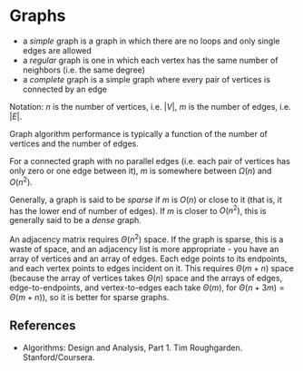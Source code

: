 
# Graphs

- a _simple_ graph is a graph in which there are no loops and only single edges are allowed
- a _regular_ graph is one in which each vertex has the same number of neighbors (i.e. the same degree)
- a _complete_ graph is a simple graph where every pair of vertices is connected by an edge

Notation: $n$ is the number of vertices, i.e. $|V|$, $m$ is the number of edges, i.e. $|E|$.

Graph algorithm performance is typically a function of the number of vertices and the number of edges.

For a connected graph with no parallel edges (i.e. each pair of vertices has only zero or one edge between it), $m$ is somewhere between $\Omega(n)$ and $O(n^2)$.

Generally, a graph is said to be _sparse_ if $m$ is $O(n)$ or close to it (that is, it has the lower end of number of edges). If $m$ is closer to $O(n^2)$, this is generally said to be a _dense_ graph.

An adjacency matrix requires $\Theta(n^2)$ space. If the graph is sparse, this is a waste of space, and an adjacency list is more appropriate - you have an array of vertices and an array of edges. Each edge points to its endpoints, and each vertex points to edges incident on it. This requires $\Theta(m+n)$ space (because the array of vertices takes $\Theta(n)$ space and the arrays of edges, edge-to-endpoints, and vertex-to-edges each take $\Theta(m)$, for $\Theta(n+3m) = \Theta(m+n)$), so it is better for sparse graphs.

## References

- Algorithms: Design and Analysis, Part 1. Tim Roughgarden. Stanford/Coursera.
